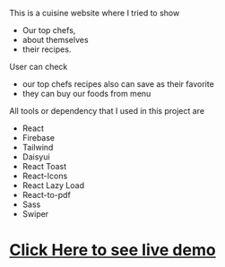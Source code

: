 This is a cuisine website where I tried to show

- Our top chefs,
- about themselves
- their recipes.

User can check

- our top chefs recipes also can save as their favorite
- they can buy our foods from menu

All tools or dependency that I used in this project are

- React
- Firebase
- Tailwind
- Daisyui
- React Toast
- React-Icons
- React Lazy Load
- React-to-pdf
- Sass
- Swiper

# <a href="https://bangaliana-cuisine.web.app/">Click Here to see live demo</a>
